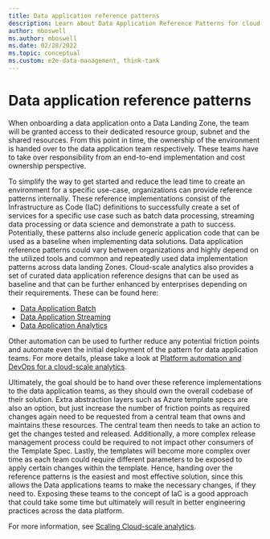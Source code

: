 ```yaml
---
title: Data application reference patterns
description: Learn about Data Application Reference Patterns for cloud-scale analytics
author: mboswell
ms.author: mboswell
ms.date: 02/28/2022
ms.topic: conceptual
ms.custom: e2e-data-management, think-tank
---
```


# Data application reference patterns

When onboarding a data application onto a Data Landing Zone, the team will be granted access to their dedicated resource group, subnet and the shared resources. From this point in time, the ownership of the environment is handed over to the data application team respectively. These teams have to take over responsibility from an end-to-end implementation and cost ownership perspective.

To simplify the way to get started and reduce the lead time to create an environment for a specific use-case, organizations can provide reference patterns internally. These reference implementations consist of the Infrastructure as Code (IaC) definitions to successfully create a set of services for a specific use case such as batch data processing, streaming data processing or data science and demonstrate a path to success. Potentially, these patterns also include generic application code that can be used as a baseline when implementing data solutions. Data application reference patterns could vary between organizations and highly depend on the utilized tools and common and repeatedly used data implementation patterns across data landing Zones. Cloud-scale analytics also provides a set of curated data application reference designs that can be used as baseline and that can be further enhanced by enterprises depending on their requirements. These can be found here:

- [Data Application Batch](https://github.com/Azure/data-product-batch)
- [Data Application Streaming](https://github.com/Azure/data-product-streaming)
- [Data Application Analytics](https://github.com/Azure/data-product-analytics)

Other automation can be used to further reduce any potential friction points and automate even the initial deployment of the pattern for data application teams. For more details, please take a look at [Platform automation and DevOps for a cloud-scale analytics](../manage-platform-automation-devops.md).

Ultimately, the goal should be to hand over these reference implementations to the data application teams, as they should own the overall codebase of their solution. Extra abstraction layers such as Azure template specs are also an option, but just increase the number of friction points as required changes again need to be requested from a central team that owns and maintains these resources. The central team then needs to take an action to get the changes tested and released. Additionally, a more complex release management process could be required to not impact other consumers of the Template Spec. Lastly, the templates will become more complex over time as each team could require different parameters to be exposed to apply certain changes within the template. Hence, handing over the reference patterns is the easiest and most effective solution, since this allows the Data applications teams to make the necessary changes, if they need to. Exposing these teams to the concept of IaC is a good approach that could take some time but ultimately will result in better engineering practices across the data platform.

For more information, see [Scaling Cloud-scale analytics](scale-architectures.md).
